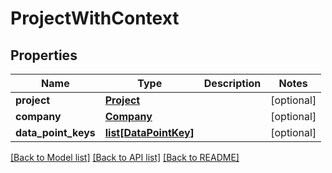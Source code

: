# ProjectWithContext

## Properties
Name | Type | Description | Notes
------------ | ------------- | ------------- | -------------
**project** | [**Project**](Project.md) |  | [optional] 
**company** | [**Company**](Company.md) |  | [optional] 
**data_point_keys** | [**list[DataPointKey]**](DataPointKey.md) |  | [optional] 

[[Back to Model list]](../README.md#documentation-for-models) [[Back to API list]](../README.md#documentation-for-api-endpoints) [[Back to README]](../README.md)


